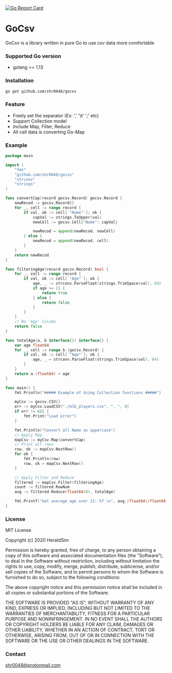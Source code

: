 [![Go Report Card](https://goreportcard.com/badge/github.com/shr0048/gocsv)](https://goreportcard.com/report/github.com/shr0048/gocsv)

# GoCsv

GoCsv is a library written in pure Go to use csv data more comfortable

### Supported Go version
- golang >= 1.13

### Installation

```bash
go get github.com/shr0048/gocsv
```

### Feature

- Freely set the separator (Ex: ',' '\t' ';' etc) 
- Support Collection model
- Include Map, Filter, Reduce
- All cell data is converting Go-Map


### Example
```go
package main

import (
	"fmt"
	"github.com/shr0048/gocsv"
	"strconv"
	"strings"
)

func convertCap(record gocsv.Record) gocsv.Record {
	newRecod := gocsv.Record{}
	for _, cell := range record {
		if val, ok := cell[`"Name"`]; ok {
			capVal := strings.ToUpper(val)
			newCell := gocsv.Cell{"Name": capVal}

			newRecod = append(newRecod, newCell)
		} else {
			newRecod = append(newRecod, cell)
		}
	}
	return newRecod
}

func filteringAge(record gocsv.Record) bool {
	for _, cell := range record {
		if val, ok := cell[`"Age"`]; ok {
			age, _ := strconv.ParseFloat(strings.TrimSpace(val), 64)
			if age >= 21 {
				return true
			} else {
				return false
			}
		}
	}
	// No 'Age' Column
	return false
}

func totalAge(a, b interface{}) interface{} {
	var age float64
	for _, cell := range b.(gocsv.Record) {
		if val, ok := cell[`"Age"`]; ok {
			age, _ = strconv.ParseFloat(strings.TrimSpace(val), 64)
		}
	}
	return a.(float64) + age
}

func main() {
	fmt.Println("##### Example of Using Collection functions #####")

	myCsv := gocsv.CSV{}
	err := myCsv.LoadCSV("./mlb_players.csv", ", ", 0)
	if err != nil {
		fmt.Print("Load error")
	}

	fmt.Println("Convert all Name as uppercase")
	// Apply Map
	mapCsv := myCsv.Map(convertCap)
	// Print all rows
	row, ok := mapCsv.NextRow()
	for ok {
		fmt.Println(row)
		row, ok = mapCsv.NextRow()
	}

	// Apply Filter and Reduce
	filtered := mapCsv.Filter(filteringAge)
	count := filtered.RowNum
	avg := filtered.Reduce(float64(0), totalAge)

	fmt.Printf("Get average age over 21: %f \n", avg.(float64)/float64(count))
}
```

### License
MIT License

Copyright (c) 2020 HeraldSim

Permission is hereby granted, free of charge, to any person obtaining a copy
of this software and associated documentation files (the "Software"), to deal
in the Software without restriction, including without limitation the rights
to use, copy, modify, merge, publish, distribute, sublicense, and/or sell
copies of the Software, and to permit persons to whom the Software is
furnished to do so, subject to the following conditions:

The above copyright notice and this permission notice shall be included in all
copies or substantial portions of the Software.

THE SOFTWARE IS PROVIDED "AS IS", WITHOUT WARRANTY OF ANY KIND, EXPRESS OR
IMPLIED, INCLUDING BUT NOT LIMITED TO THE WARRANTIES OF MERCHANTABILITY,
FITNESS FOR A PARTICULAR PURPOSE AND NONINFRINGEMENT. IN NO EVENT SHALL THE
AUTHORS OR COPYRIGHT HOLDERS BE LIABLE FOR ANY CLAIM, DAMAGES OR OTHER
LIABILITY, WHETHER IN AN ACTION OF CONTRACT, TORT OR OTHERWISE, ARISING FROM,
OUT OF OR IN CONNECTION WITH THE SOFTWARE OR THE USE OR OTHER DEALINGS IN THE
SOFTWARE.

### Contact
shr0048@protonmail.com